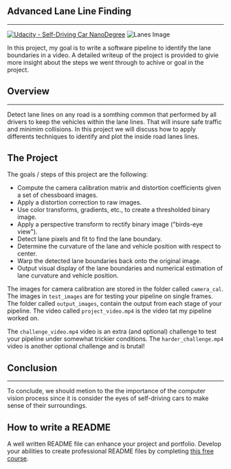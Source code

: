 ## Advanced Lane Line Finding
---
[![Udacity - Self-Driving Car NanoDegree](https://s3.amazonaws.com/udacity-sdc/github/shield-carnd.svg)](http://www.udacity.com/drive)
![Lanes Image](./examples/example_output.jpg)

In this project, my goal is to write a software pipeline to identify the lane boundaries in a video. A detailed writeup of the project is provided to givie more insight about the steps we went through to achive or goal in the project.

## Overview
---
Detect lane lines on any road is a somthing common that performed by all drivers to keep the vehicles within the lane lines. That will insure safe traffic and minimim collisions. In this project we will discuss how to apply differents techniques to identify and plot the inside road lanes lines.


The Project
---

The goals / steps of this project are the following:

* Compute the camera calibration matrix and distortion coefficients given a set of chessboard images.
* Apply a distortion correction to raw images.
* Use color transforms, gradients, etc., to create a thresholded binary image.
* Apply a perspective transform to rectify binary image ("birds-eye view").
* Detect lane pixels and fit to find the lane boundary.
* Determine the curvature of the lane and vehicle position with respect to center.
* Warp the detected lane boundaries back onto the original image.
* Output visual display of the lane boundaries and numerical estimation of lane curvature and vehicle position.

The images for camera calibration are stored in the folder called `camera_cal`.  The images in `test_images` are for testing your pipeline on single frames. The folder called `output_images`, contain the output from each stage of your pipeline. The video called `project_video.mp4` is the video tat my pipeline worked on.  

The `challenge_video.mp4` video is an extra (and optional) challenge to test your pipeline under somewhat trickier conditions.  The `harder_challenge.mp4` video is another optional challenge and is brutal!

## Conclusion
---

To conclude, we should metion to the the importance of the computer vision process since it is consider the eyes of self-driving cars to make sense of their surroundings.


## How to write a README
A well written README file can enhance your project and portfolio.  Develop your abilities to create professional README files by completing [this free course](https://www.udacity.com/course/writing-readmes--ud777).

